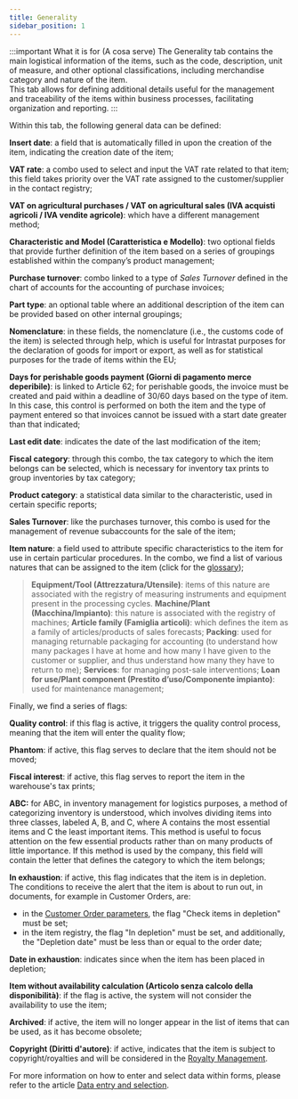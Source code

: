 ```yaml
---
title: Generality
sidebar_position: 1
---
```


:::important What it is for (A cosa serve)
The Generality tab contains the main logistical information of the items, such as the code, description, unit of measure, and other optional classifications, including merchandise category and nature of the item.     
This tab allows for defining additional details useful for the management and traceability of the items within business processes, facilitating organization and reporting.
:::

Within this tab, the following general data can be defined:

**Insert date**: a field that is automatically filled in upon the creation of the item, indicating the creation date of the item;

**VAT rate**: a combo used to select and input the VAT rate related to that item; this field takes priority over the VAT rate assigned to the customer/supplier in the contact registry;

**VAT on agricultural purchases / VAT on agricultural sales (IVA acquisti agricoli / IVA vendite agricole)**: which have a different management method;

**Characteristic and Model (Caratteristica e Modello)**: two optional fields that provide further definition of the item based on a series of groupings established within the company’s product management; 

**Purchase turnover**: combo linked to a type of *Sales Turnover* defined in the chart of accounts for the accounting of purchase invoices;

**Part type**: an optional table where an additional description of the item can be provided based on other internal groupings;

**Nomenclature**: in these fields, the nomenclature (i.e., the customs code of the item) is selected through help, which is useful for Intrastat purposes for the declaration of goods for import or export, as well as for statistical purposes for the trade of items within the EU;

**Days for perishable goods payment (Giorni di pagamento merce deperibile)**: is linked to Article 62; for perishable goods, the invoice must be created and paid within a deadline of 30/60 days based on the type of item. In this case, this control is performed on both the item and the type of payment entered so that invoices cannot be issued with a start date greater than that indicated;
	
**Last edit date**: indicates the date of the last modification of the item;

**Fiscal category**: through this combo, the tax category to which the item belongs can be selected, which is necessary for inventory tax prints to group inventories by tax category;

**Product category**: a statistical data similar to the characteristic, used in certain specific reports; 

**Sales Turnover**: like the purchases turnover, this combo is used for the management of revenue subaccounts for the sale of the item; 

**Item nature**: a field used to attribute specific characteristics to the item for use in certain particular procedures. In the combo, we find a list of various natures that can be assigned to the item (click for the [glossary](/docs/guide/common/glossary/glossary-intro#item-nature));

> **Equipment/Tool (Attrezzatura/Utensile)**: items of this nature are associated with the registry of measuring instruments and equipment present in the processing cycles.
> **Machine/Plant (Macchina/Impianto)**: this nature is associated with the registry of machines;
> **Article family (Famiglia articoli)**: which defines the item as a family of articles/products of sales forecasts;
> **Packing**: used for managing returnable packaging for accounting (to understand how many packages I have at home and how many I have given to the customer or supplier, and thus understand how many they have to return to me);
> **Services**: for managing post-sale interventions;
> **Loan for use/Plant component (Prestito d’uso/Componente impianto)**: used for maintenance management;

Finally, we find a series of flags:	

**Quality control**: if this flag is active, it triggers the quality control process, meaning that the item will enter the quality flow;

**Phantom**: if active, this flag serves to declare that the item should not be moved;

**Fiscal interest**: if active, this flag serves to report the item in the warehouse's tax prints;

**ABC:** for ABC, in inventory management for logistics purposes, a method of categorizing inventory is understood, which involves dividing items into three classes, labeled A, B, and C, where A contains the most essential items and C the least important items. This method is useful to focus attention on the few essential products rather than on many products of little importance. If this method is used by the company, this field will contain the letter that defines the category to which the item belongs;

**In exhaustion**: if active, this flag indicates that the item is in depletion.         
The conditions to receive the alert that the item is about to run out, in documents, for example in Customer Orders, are:
- in the [Customer Order parameters](/docs/configurations/parameters/sales/sales-orders-parameters), the flag "Check items in depletion" must be set;             
- in the item registry, the flag "In depletion" must be set, and additionally, the "Depletion date" must be less than or equal to the order date;          

**Date in exhaustion**: indicates since when the item has been placed in depletion;

**Item without availability calculation (Articolo senza calcolo della disponibilità)**: if the flag is active, the system will not consider the availability to use the item;

**Archived**: if active, the item will no longer appear in the list of items that can be used, as it has become obsolete;

**Copyright (Diritti d'autore)**: if active, indicates that the item is subject to copyright/royalties and will be considered in the [Royalty Management](/docs/erp-home/registers/contacts/create-new-contact/accounting-data/agent-registry/royalties/).       

For more information on how to enter and select data within forms, please refer to the article [Data entry and selection]( /docs/guide/common/operations-with-data/manual-entry-or-help-and-data-selection).